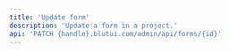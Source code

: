 ```yaml
---
title: 'Update form'
description: 'Update a form in a project.'
api: 'PATCH {handle}.blutui.com/admin/api/forms/{id}'
---
```

